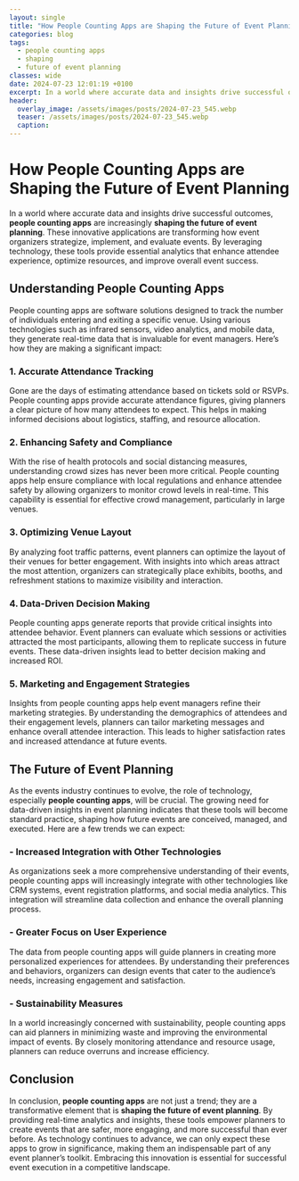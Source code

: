 ```yaml
---
layout: single
title: "How People Counting Apps are Shaping the Future of Event Planning"
categories: blog
tags:
  - people counting apps
  - shaping
  - future of event planning
classes: wide
date: 2024-07-23 12:01:19 +0100
excerpt: In a world where accurate data and insights drive successful outcomes, **people counting apps** are increasingly **shaping the future of event planning**. T...
header:
  overlay_image: /assets/images/posts/2024-07-23_545.webp
  teaser: /assets/images/posts/2024-07-23_545.webp
  caption: 
---
```

  
# How People Counting Apps are Shaping the Future of Event Planning

In a world where accurate data and insights drive successful outcomes, **people counting apps** are increasingly **shaping the future of event planning**. These innovative applications are transforming how event organizers strategize, implement, and evaluate events. By leveraging technology, these tools provide essential analytics that enhance attendee experience, optimize resources, and improve overall event success. 

## Understanding People Counting Apps

People counting apps are software solutions designed to track the number of individuals entering and exiting a specific venue. Using various technologies such as infrared sensors, video analytics, and mobile data, they generate real-time data that is invaluable for event managers. Here’s how they are making a significant impact:

### 1. Accurate Attendance Tracking

Gone are the days of estimating attendance based on tickets sold or RSVPs. People counting apps provide accurate attendance figures, giving planners a clear picture of how many attendees to expect. This helps in making informed decisions about logistics, staffing, and resource allocation.

### 2. Enhancing Safety and Compliance

With the rise of health protocols and social distancing measures, understanding crowd sizes has never been more critical. People counting apps help ensure compliance with local regulations and enhance attendee safety by allowing organizers to monitor crowd levels in real-time. This capability is essential for effective crowd management, particularly in large venues.

### 3. Optimizing Venue Layout

By analyzing foot traffic patterns, event planners can optimize the layout of their venues for better engagement. With insights into which areas attract the most attention, organizers can strategically place exhibits, booths, and refreshment stations to maximize visibility and interaction.

### 4. Data-Driven Decision Making

People counting apps generate reports that provide critical insights into attendee behavior. Event planners can evaluate which sessions or activities attracted the most participants, allowing them to replicate success in future events. These data-driven insights lead to better decision making and increased ROI.

### 5. Marketing and Engagement Strategies

Insights from people counting apps help event managers refine their marketing strategies. By understanding the demographics of attendees and their engagement levels, planners can tailor marketing messages and enhance overall attendee interaction. This leads to higher satisfaction rates and increased attendance at future events.

## The Future of Event Planning 

As the events industry continues to evolve, the role of technology, especially **people counting apps**, will be crucial. The growing need for data-driven insights in event planning indicates that these tools will become standard practice, shaping how future events are conceived, managed, and executed. Here are a few trends we can expect:

### - Increased Integration with Other Technologies

As organizations seek a more comprehensive understanding of their events, people counting apps will increasingly integrate with other technologies like CRM systems, event registration platforms, and social media analytics. This integration will streamline data collection and enhance the overall planning process.

### - Greater Focus on User Experience

The data from people counting apps will guide planners in creating more personalized experiences for attendees. By understanding their preferences and behaviors, organizers can design events that cater to the audience’s needs, increasing engagement and satisfaction.

### - Sustainability Measures

In a world increasingly concerned with sustainability, people counting apps can aid planners in minimizing waste and improving the environmental impact of events. By closely monitoring attendance and resource usage, planners can reduce overruns and increase efficiency.

## Conclusion

In conclusion, **people counting apps** are not just a trend; they are a transformative element that is **shaping the future of event planning**. By providing real-time analytics and insights, these tools empower planners to create events that are safer, more engaging, and more successful than ever before. As technology continues to advance, we can only expect these apps to grow in significance, making them an indispensable part of any event planner’s toolkit. Embracing this innovation is essential for successful event execution in a competitive landscape.